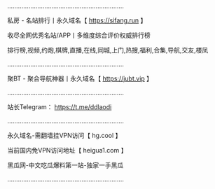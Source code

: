 …………………………………………………………

私房 - 名站排行丨永久域名【 https://sifang.run 】

收尽全网优秀名站/APP丨多维度综合评价权威排行榜

排行榜,视频,约炮,棋牌,直播,在线,同城,上门,热搜,福利,合集,导航,交友,楼凤

…………………………………………………………

聚BT - 聚合导航神器丨永久域名【 https://jubt.vip 】

…………………………………………………………

站长Telegram： https://t.me/ddlaodi

………………………………………………………… 

永久域名-需翻墙挂VPN访问【 hg.cool 】

当前国内免VPN访问地址【 heigua1.com 】

黑瓜网-中文吃瓜爆料第一站-独家一手黑瓜

…………………………………………………………
